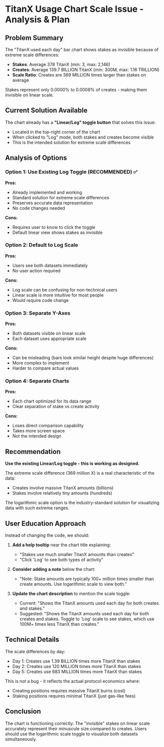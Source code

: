 # TitanX Usage Chart Scale Issue - Analysis & Plan

## Problem Summary

The "TitanX used each day" bar chart shows stakes as invisible because of extreme scale differences:
- **Stakes**: Average 378 TitanX (min: 3, max: 2,146)
- **Creates**: Average 139.7 BILLION TitanX (min: 300M, max: 1.16 TRILLION)
- **Scale Ratio**: Creates are 369 MILLION times larger than stakes on average

Stakes represent only 0.0000% to 0.0008% of creates - making them invisible on linear scale.

## Current Solution Available

The chart already has a **"Linear/Log" toggle button** that solves this issue:
- Located in the top-right corner of the chart
- When clicked to "Log" mode, both stakes and creates become visible
- This is the intended solution for extreme scale differences

## Analysis of Options

### Option 1: Use Existing Log Toggle (RECOMMENDED) ✅
**Pros:**
- Already implemented and working
- Standard solution for extreme scale differences
- Preserves accurate data representation
- No code changes needed

**Cons:**
- Requires user to know to click the toggle
- Default linear view shows stakes as invisible

### Option 2: Default to Log Scale
**Pros:**
- Users see both datasets immediately
- No user action required

**Cons:**
- Log scale can be confusing for non-technical users
- Linear scale is more intuitive for most people
- Would require code change

### Option 3: Separate Y-Axes
**Pros:**
- Both datasets visible on linear scale
- Each dataset uses appropriate scale

**Cons:**
- Can be misleading (bars look similar height despite huge differences)
- More complex to implement
- Harder to compare actual values

### Option 4: Separate Charts
**Pros:**
- Each chart optimized for its data range
- Clear separation of stake vs create activity

**Cons:**
- Loses direct comparison capability
- Takes more screen space
- Not the intended design

## Recommendation

**Use the existing Linear/Log toggle - this is working as designed.**

The extreme scale difference (369 million X) is a real characteristic of the data:
- Creates involve massive TitanX amounts (billions)
- Stakes involve relatively tiny amounts (hundreds)

The logarithmic scale option is the industry-standard solution for visualizing data with such extreme ranges.

## User Education Approach

Instead of changing the code, we should:

1. **Add a help tooltip** near the chart title explaining:
   - "Stakes use much smaller TitanX amounts than creates"
   - "Click 'Log' to see both types of activity"

2. **Consider adding a note** below the chart:
   - "Note: Stake amounts are typically 100+ million times smaller than create amounts. Use logarithmic scale to view both."

3. **Update the chart description** to mention the scale toggle:
   - Current: "Shows the TitanX amounts used each day for both creates and stakes."
   - Suggested: "Shows the TitanX amounts used each day for both creates and stakes. Toggle to 'Log' scale to see stakes, which use 100M+ times less TitanX than creates."

## Technical Details

The scale differences by day:
- Day 1: Creates use 1.39 BILLION times more TitanX than stakes
- Day 2: Creates use 120 MILLION times more TitanX than stakes
- Day 5: Creates use 683 MILLION times more TitanX than stakes

This is not a bug - it reflects the actual protocol economics where:
- Creating positions requires massive TitanX burns (cost)
- Staking positions requires minimal TitanX (just gas-like fees)

## Conclusion

The chart is functioning correctly. The "invisible" stakes on linear scale accurately represent their minuscule size compared to creates. Users should use the logarithmic scale toggle to visualize both datasets simultaneously.